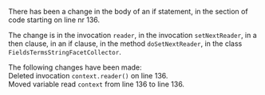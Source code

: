 There has been a change in the body of an if statement, in the section of code starting on line nr 136.
  
The change is in the invocation ```reader```, in the invocation ```setNextReader```, in a then clause, in an if clause, in the method ```doSetNextReader```, in the class ```FieldsTermsStringFacetCollector```.
  
The following changes have been made:  
Deleted invocation ```context.reader()``` on line 136.  
Moved variable read ```context``` from line 136 to line 136.  
